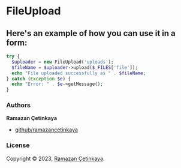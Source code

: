 # FileUpload

## Here's an example of how you can use it in a form:
```php
try {
  $uploader = new FileUpload('uploads');
  $fileName = $uploader->upload($_FILES['file']);
  echo "File uploaded successfully as " . $fileName;
} catch (Exception $e) {
  echo "Error: " . $e->getMessage();
}
```

### Authors

**Ramazan Çetinkaya**

* [github/ramazancetinkaya](https://github.com/ramazancetinkaya)

### License

Copyright © 2023, [Ramazan Çetinkaya](https://github.com/ramazancetinkaya).
